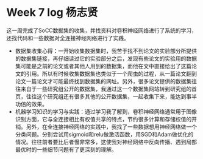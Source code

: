 # Week 7 log 杨志贤 

这一周完成了SoCC数据集的收集，并找资料对卷积神经网络进行了系统的学习，还找代码和一些数据对全连接神经网络进行了实践。

* 数据集收集心得：一开始收集数据集时，我苦于找不到论文的实验部分所提供的数据集链接，再仔细读过它的实验部分之后，发现有些论文的实验用的数据集可能是之前的论文或者其他人用到的数据集，而他在文中直接给出了这篇论文的引用。所以有时候收集数据集也类似于一个爬虫的过程，从一篇论文翻到论文一篇论文才可能最终找到数据集的网址。另外，很多论文提供的数据集往往来自于一些研究组公开的数据集，我通过这一个数据集网站转到研究组的首页，往往这个研究组还有很多其他的公开数据集，一起收集下来，能达到事半功倍的效果。
* 机器学习知识的学习与实践：通过学习我了解到，卷积神经网络通常用于图像识别方面，它与全连接相比有权值共享的特点，节约很多计算和存储权值的开销。另外，在全连接神经网络的实践中，我找了一些数据想用神经网络做一个分类问题。分别尝试用sigmoid和relu做激活函数，用SGD和Adam做优化的情况。往往前者要比后者慢非常多，这使我对神经网络中反向传播、遇到局部最优时的一些细节问题有了更深刻的理解。
 



